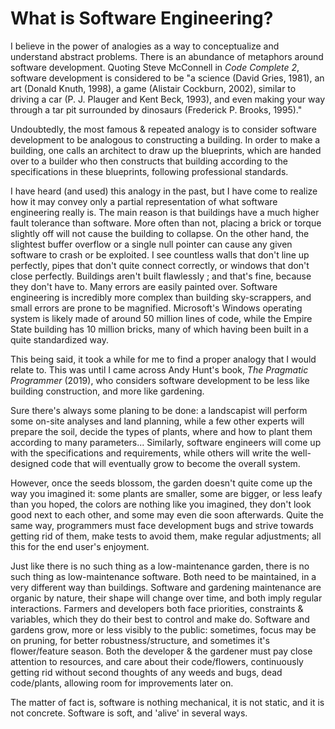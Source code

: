# What is Software Engineering?

I believe in the power of analogies as a way to conceptualize and understand abstract problems. There is an abundance of metaphors around software development. Quoting Steve McConnell in _Code Complete 2_, software development is considered to be "a science (David Gries, 1981), an art (Donald Knuth, 1998), a game (Alistair Cockburn, 2002), similar to driving a car (P. J. Plauger and Kent Beck, 1993), and even making your way through a tar pit surrounded by dinosaurs (Frederick P. Brooks, 1995)."

Undoubtedly, the most famous & repeated analogy is to consider software development to be analogous to constructing a building. In order to make a building, one calls an architect to draw up the blueprints, which are handed over to a builder who then constructs that building according to the specifications in these blueprints, following professional standards.

I have heard (and used) this analogy in the past, but I have come to realize how it may convey only a partial representation of what software engineering really is. The main reason is that buildings have a much higher fault tolerance than software. More often than not, placing a brick or torque slightly off will not cause the building to collapse. On the other hand, the slightest buffer overflow or a single null pointer can cause any given software to crash or be exploited. I see countless walls that don't line up perfectly, pipes that don't quite connect correctly, or windows that don't close perfectly. Buildings aren't built flawlessly ; and that's fine, because they don't have to. Many errors are easily painted over. Software engineering is incredibly more complex than building sky-scrappers, and small errors are prone to be magnified. Microsoft's Windows operating system is likely made of around 50 million lines of code, while the Empire State building has 10 million bricks, many of which having been built in a quite standardized way.

This being said, it took a while for me to find a proper analogy that I would relate to. This was until I came across Andy Hunt's book, *The Pragmatic Programmer* (2019), who considers software development to be less like building construction, and more like gardening.

Sure there's always some planing to be done: a landscapist will perform some on-site analyses and land planning, while a few other experts will prepare the soil, decide the types of plants, where and how to plant them according to many parameters... Similarly, software engineers will come up with the specifications and requirements, while others will write the well-designed code that will eventually grow to become the overall system.

However, once the seeds blossom, the garden doesn't quite come up the way you imagined it: some plants are smaller, some are bigger, or less leafy than you hoped, the colors are nothing like you imagined, they don't look good next to each other, and some may even die soon afterwards. Quite the same way, programmers must face development bugs and strive towards getting rid of them, make tests to avoid them, make regular adjustments; all this for the end user's enjoyment.

Just like there is no such thing as a low-maintenance garden, there is no such thing as low-maintenance software. Both need to be maintained, in a very different way than buildings. Software and gardening maintenance are organic by nature, their shape will change over time, and both imply regular interactions. Farmers and developers both face priorities, constraints & variables, which they do their best to control and make do. Software and gardens grow, more or less visibly to the public: sometimes, focus may be on pruning, for better robustness/structure, and sometimes it's flower/feature season. Both the developer & the gardener must pay close attention to resources, and care about their code/flowers, continuously getting rid without second thoughts of any weeds and bugs, dead code/plants, allowing room for improvements later on. 

The matter of fact is, software is nothing mechanical, it is not static, and it is not concrete. Software is soft, and 'alive' in several ways. 
